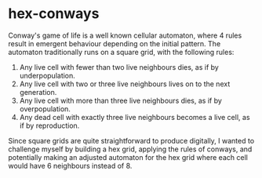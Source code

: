 # hex-conways

Conway's game of life is a well known cellular automaton, where 4 rules result in emergent behaviour depending on the initial pattern.
The automaton traditionally runs on a square grid, with the following rules:

1. Any live cell with fewer than two live neighbours dies, as if by underpopulation.
2. Any live cell with two or three live neighbours lives on to the next generation.
3. Any live cell with more than three live neighbours dies, as if by overpopulation.
4. Any dead cell with exactly three live neighbours becomes a live cell, as if by reproduction.

Since square grids are quite straightforward to produce digitally, I wanted to challenge myself by building a hex grid, applying the rules of conways, and potentially making an adjusted automaton for the hex grid where each cell would have 6 neighbours instead of 8.


